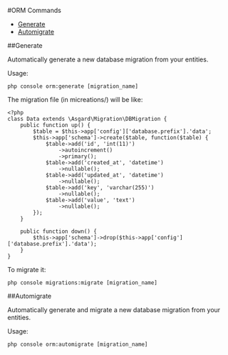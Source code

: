 #ORM Commands

- [Generate](#generate)
- [Automigrate](#automigrate)

<a name="generate"></a>
##Generate

Automatically generate a new database migration from your entities.

Usage:

	php console orm:generate [migration_name]

The migration file (in micreations/) will be like:

	<?php
	class Data extends \Asgard\Migration\DBMigration {
		public function up() {
			$table = $this->app['config']['database.prefix'].'data';
			$this->app['schema']->create($table, function($table) {	
				$table->add('id', 'int(11)')
					->autoincrement()
					->primary();	
				$table->add('created_at', 'datetime')
					->nullable();
				$table->add('updated_at', 'datetime')
					->nullable();
				$table->add('key', 'varchar(255)')
					->nullable();
				$table->add('value', 'text')
					->nullable();
			});
		}
		
		public function down() {
			$this->app['schema']->drop($this->app['config']['database.prefix'].'data');
		}
	}

To migrate it:

	php console migrations:migrate [migration_name]

<a name="automigrate"></a>
##Automigrate

Automatically generate and migrate a new database migration from your entities.

Usage:

	php console orm:automigrate [migration_name]